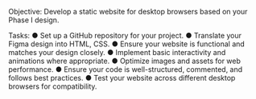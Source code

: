 Objective: Develop a static website for desktop browsers based on your Phase I design.

Tasks:
● Set up a GitHub repository for your project.
● Translate your Figma design into HTML, CSS.
● Ensure your website is functional and matches your design closely.
● Implement basic interactivity and animations where appropriate.
● Optimize images and assets for web performance.
● Ensure your code is well-structured, commented, and follows best practices.
● Test your website across different desktop browsers for compatibility.